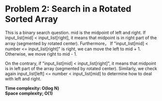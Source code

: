 # Problem 2: Search in a Rotated Sorted Array
This is a binary search question. mid is the midpoint of left and right. If input_list[mid] < input_list[right], it means that midpoint is in right part of the array (segmented by rotated center). Furthermore， If "input_list[mid] < number <= input_list[right]" is right, we can move the left to mid + 1. Otherwise, we move right to mid - 1.

On the contrary, if "input_list[mid] < input_list[right]", it means that midpoint is in left part of the array (segmented by rotated center). Similarly, we check again input_list[left] <= number < input_list[mid] to determine how to deal with left and right.<br>

**Time complexity: O(log N)<br>
Space complexity; O(1)**
